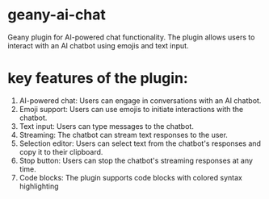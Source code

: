 # geany-ai-chat
Geany plugin for AI-powered chat functionality. The plugin allows users to interact with an AI chatbot using emojis and text input.

# key features of the plugin:
1. AI-powered chat: Users can engage in conversations with an AI chatbot.
2. Emoji support: Users can use emojis to initiate interactions with the chatbot.
3. Text input: Users can type messages to the chatbot.
4. Streaming: The chatbot can stream text responses to the user.
5. Selection editor: Users can select text from the chatbot's responses and copy it to their clipboard.
6. Stop button: Users can stop the chatbot's streaming responses at any time.
7. Code blocks: The plugin supports code blocks with colored syntax highlighting
